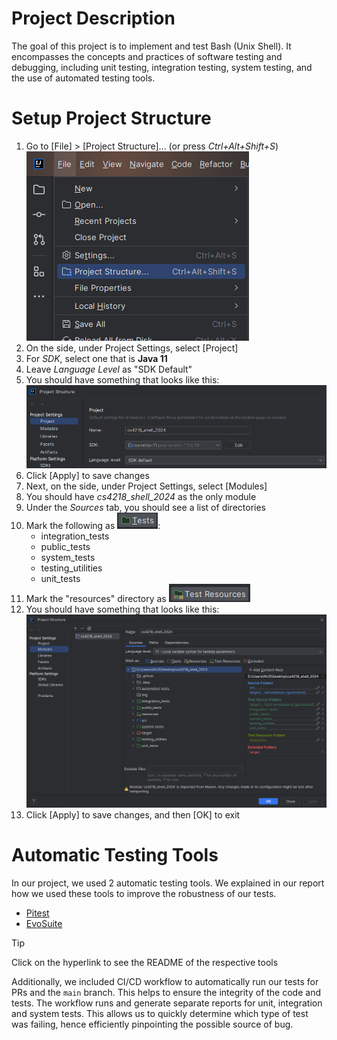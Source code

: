 # Project Description
The goal of this project is to implement and test Bash (Unix Shell). It encompasses the concepts and practices of software testing and debugging, including unit testing, integration testing, system testing, and the use of automated testing tools.

# Setup Project Structure
1. Go to [File] > [Project Structure]... (or press _Ctrl+Alt+Shift+S_)\
   ![Screenshot of File to Project Structure](img/file-to-project-structure-screenshot.png)
2. On the side, under Project Settings, select [Project]
3. For _SDK_, select one that is **Java 11**
4. Leave _Language Level_ as "SDK Default"
5. You should have something that looks like this:\
   ![Project Structure - Project](img/project-structure-project-screenshot.png)
6. Click [Apply] to save changes
7. Next, on the side, under Project Settings, select [Modules]
8. You should have _cs4218_shell_2024_ as the only module
9. Under the _Sources_ tab, you should see a list of directories
10. Mark the following as ![Test](img/tests-icon.png):
    - integration_tests
    - public_tests
    - system_tests
    - testing_utilities
    - unit_tests
11. Mark the "resources" directory as ![Test Resources](img/test-resources-icon.png)
12. You should have something that looks like this:\
    ![Project Structure - Modules](img/project-structure-modules-screenshot.png)
13. Click [Apply] to save changes, and then [OK] to exit


# Automatic Testing Tools

In our project, we used 2 automatic testing tools. We explained in our report how we used these tools to improve the robustness
of our tests.
- [Pitest](automated_tests/pitest/README.md)
- [EvoSuite](automated_tests/evosuite-tests/README.md)

> [!TIP]
> Click on the hyperlink to see the README of the respective tools

Additionally, we included CI/CD workflow to automatically run our tests for PRs and the `main` branch.
This helps to ensure the integrity of the code and tests. The workflow runs and generate separate reports for
unit, integration and system tests. This allows us to quickly determine which type of test was failing, hence 
efficiently pinpointing the possible source of bug.
